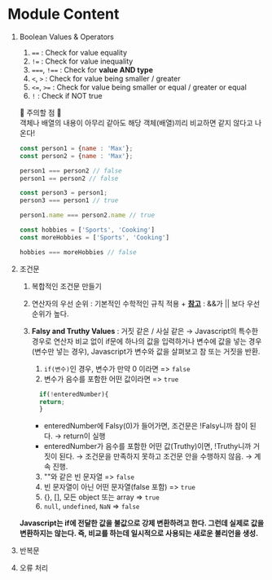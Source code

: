 # Module Content
1. Boolean Values & Operators 
   1. `==` : Check for value equality
   2. `!=` : Check for value inequality
   3. `===`, `!==` : Check for **value AND type**
   4. `<`, `>` : Check for value being smaller / greater
   5. `<=`, `>=` : Check for value being smaller or equal / greater or equal
   6. `!` : Check if NOT true

    🚨 주의할 점 🚨<br>
    객체나 배열의 내용이 아무리 같아도 해당 객체(배열)끼리 비교하면 같지 않다고 나온다!
    ```javascript
    const person1 = {name : 'Max'};
    const person2 = {name : 'Max'};

    person1 === person2 // false
    person1 == person2 // false

    const person3 = person1;
    person3 === person1 // true

    person1.name === person2.name // true
    ```

    ```javascript
    const hobbies = ['Sports', 'Cooking']
    const moreHobbies = ['Sports', 'Cooking']

    hobbies === moreHobbies // false
    ```

2. 조건문
   1. 복합적인 조건문 만들기
   2. 연산자의 우선 순위 : 기본적인 수학적인 규칙 적용 + **[참고](https://developer.mozilla.org/ko/docs/Web/JavaScript/Reference/Operators/Operator_precedence)** : &&가 || 보다 우선순위가 높다.
   3. **Falsy and Truthy Values** : 거짓 같은 / 사실 같은 &rarr; Javascript의 특수한 경우로 연산자 비교 없이 if문에 하나의 값을 입력하거나 변수에 값을 넣는 경우(변수만 넣는 경우), Javascript가 변수와 값을 살펴보고 참 또는 거짓을 반환.
      1. `if(변수)`인 경우, 변수가 만약 0 이라면 => `false`
      2. 변수가 음수를 포함한 어떤 값이라면 => `true`
      ```javascript
        if(!enteredNumber){   
        return;
        }
       ```
      - enteredNumber에 Falsy(0)가 들어가면, 조건문은 !Falsy니까 참이 된다. &rarr; return이 실행 
      - enteredNumber가 음수를 포함한 어떤 값(Truthy)이면, !Truthy니까 거짓이 된다. &rarr; 조건문을 만족하지 못하고 조건문 안을 수행하지 않음. &rarr; 계속 진행. 

      3. ""와 같은 빈 문자열 => `false`
      4. 빈 문자열이 아닌 어떤 문자열(false 포함) => `true`
      5. {}, [], 모든 object 또는 array => `true`
      6. `null`, `undefined`, `NaN` => `false`

    **Javascript는 if에 전달한 값을 불값으로 강제 변환하려고 한다. 그런데 실제로 값을 변환하지는 않는다. 즉, 비교를 하는데 일시적으로 사용되는 새로운 불리언을 생성.**

3. 반복문
4. 오류 처리